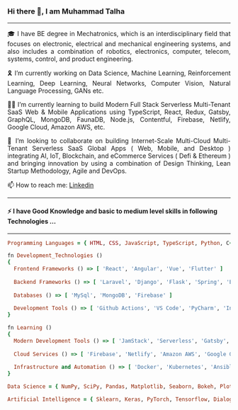 ### Hi there 👋, I am Muhammad Talha

<hr/>

<p style="text-align: justify"> 🎓 I have BE degree in Mechatronics, which is an interdisciplinary field that focuses on  electronic, electrical and mechanical engineering systems, and also includes a combination of robotics, electronics, computer, telecom, systems, control, and product engineering.<p/>

<p style="text-align: justify"> 🎗️ I’m currently working on Data Science, Machine Learning, Reinforcement Learning, Deep Learning, Neural Networks, Computer Vision, Natural Language Processing, GANs etc. <p/>

<p style="text-align: justify"> 👨‍💻 I’m currently learning to build Modern Full Stack Serverless Multi-Tenant SaaS Web & Mobile Applications using TypeScript, React, Redux, Gatsby, GraphQL, MongoDB, FaunaDB, Node.js, Contentful, Firebase, Netlify, Google Cloud, Amazon AWS, etc. <p/>

<p style="text-align: justify"> 🤝 I’m looking to collaborate on building Internet-Scale Multi-Cloud Multi-Tenant Serverless SaaS Global Apps ( Web, Mobile, and Desktop ) integrating AI, IoT, Blockchain, and eCommerce Services ( Defi & Ethereum ) and bringing innovation by using a combination of Design Thinking, Lean Startup Methodology, Agile and DevOps. <p/>

<p> 📫 How to reach me: <a href="https://www.linkedin.com/in/muhammad-talha-8418a81bb/">Linkedin<a/> <p/>

<hr/>

#### ⚡ I have Good Knowledge and basic to medium level skills in following Technologies ...

<hr/>

```ruby
Programming Languages = { HTML, CSS, JavaScript, TypeScript, Python, C++, Java, C#, PHP, Dart, Rust }
```

```ruby
fn Development_Technologies ()
{
  Frontend Frameworks () => [ 'React', 'Angular', 'Vue', 'Flutter' ]
  
  Backend Frameworks () => [ 'Laravel', 'Django', 'Flask', 'Spring', 'Express', 'Node.js', 'Deno.js' ]
  
  Databases () => [ 'MySql', 'MongoDB', 'Firebase' ]
  
  Development Tools () => [ 'Github Actions', 'VS Code', 'PyCharm', 'Intellij IDEA', 'Jupyter', 'Colab' ]
}
```

```ruby
fn Learning ()
{
  Modern Development Tools () => [ 'JamStack', 'Serverless', 'Gatsby', 'GrapghQL', 'Apollo', 'Contentful', 'Storybook' ]
  
  Cloud Services () => [ 'Firebase', 'Netlify', 'Amazon AWS', 'Google GCP' ]
  
  Infrastructure and Automation () => [ 'Docker', 'Kubernetes', 'Ansible', 'Jenkins', 'Terraform' ]
}
```


```ruby
Data Science = { NumPy, SciPy, Pandas, Matplotlib, Seaborn, Bokeh, Plotly, Tableau, Power BI }
```

```ruby
Artificial Intelligence = { Sklearn, Keras, PyTorch, Tensorflow, Dialogflow }
```
